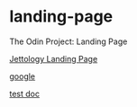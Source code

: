# landing-page
The Odin Project: Landing Page

[Jettology Landing Page]("///home/bisain/Documents/Programming/TOP/landing-page/index.html")

[google](https://google.com)

[test doc](///home/bisain/Documents/test.txt)

